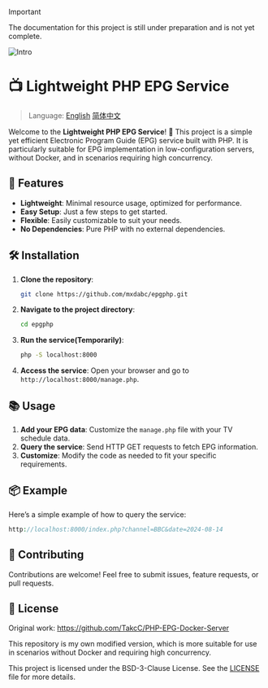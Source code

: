 > [!IMPORTANT]  
> The documentation for this project is still under preparation and is not yet complete.

![Intro](https://socialify.git.ci/mxdabc/epgphp/image?description=1&descriptionEditable=PHP%20version%20of%20the%20EPG%20service%2C%20more%20lightweight.&font=Jost&forks=1&issues=1&language=1&name=1&owner=1&pulls=1&stargazers=1&theme=Light)

# 📺 Lightweight PHP EPG Service

> Language: [English](README.md)   [简体中文](README_zh-CN.md) 

Welcome to the **Lightweight PHP EPG Service**! 🎉 This project is a simple yet efficient Electronic Program Guide (EPG) service built with PHP. It is particularly suitable for EPG implementation in low-configuration servers, without Docker, and in scenarios requiring high concurrency.

## 🚀 Features

- **Lightweight**: Minimal resource usage, optimized for performance.
- **Easy Setup**: Just a few steps to get started.
- **Flexible**: Easily customizable to suit your needs.
- **No Dependencies**: Pure PHP with no external dependencies.

## 🛠️ Installation

1. **Clone the repository**:
   ```bash
   git clone https://github.com/mxdabc/epgphp.git
   ```
2. **Navigate to the project directory**:
   ```bash
   cd epgphp
   ```
3. **Run the service(Temporarily)**:
   ```bash
   php -S localhost:8000
   ```
4. **Access the service**:
   Open your browser and go to `http://localhost:8000/manage.php`.

## 📚 Usage

1. **Add your EPG data**: Customize the `manage.php` file with your TV schedule data.
2. **Query the service**: Send HTTP GET requests to fetch EPG information.
3. **Customize**: Modify the code as needed to fit your specific requirements.

## 📦 Example

Here’s a simple example of how to query the service:

```php
http://localhost:8000/index.php?channel=BBC&date=2024-08-14
```

## 👥 Contributing

Contributions are welcome! Feel free to submit issues, feature requests, or pull requests.

## 📝 License

Original work: https://github.com/TakcC/PHP-EPG-Docker-Server

This repository is my own modified version, which is more suitable for use in scenarios without Docker and requiring high concurrency.

This project is licensed under the BSD-3-Clause License. See the [LICENSE](LICENSE) file for more details.

